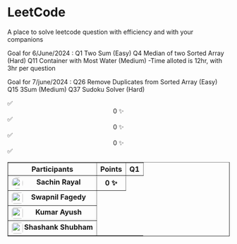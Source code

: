 # LeetCode
A place to solve leetcode question with efficiency and with your companions

Goal for 6/June/2024 :
Q1 Two Sum (Easy)
Q4 Median of two Sorted Array (Hard)
Q11 Container with Most Water (Medium)
-Time alloted is 12hr, with 3hr per question

Goal for 7/june/2024 :
Q26 Remove Duplicates from Sorted Array (Easy)
Q15 3Sum (Medium)
Q37 Sudoku Solver (Hard)

<table border="1">
  <tr>
    <th>Participants</th>
    <th>Points</th>
    <th>Q1</th>
  </tr>
  <tr>
    <th><center><img src="https://avatars.githubusercontent.com/u/66353809?s=64&v=4" width="25" height="25" align="left" style="border-radius:10px"> Sachin Rayal</center></th>
    <th><center>0 &#10024;</center></th>
    <tb>&#9989;</tb>
  </tr>
  <tr>
    <th><center><img src="https://avatars.githubusercontent.com/u/143727207?s=64&v=4" width="25" height="25" align="left" style="border-radius:5px"> Swapnil Fagedy</center></th>
    <tb><center>0 &#10024;</center></tb>
    <tb>&#9989;</tb>
  </tr>
  <tr>
    <th><center><img src="https://avatars.githubusercontent.com/u/79803871?s=64&v=4" width="25" height="25" align="left" style="border-radius:5px"> Kumar Ayush</center></th>
    <tb><center>0 &#10024;</center></tb>
    <tb>&#9989;</tb>
  </tr>
  <tr>
    <th><center><img src="https://avatars.githubusercontent.com/u/73930171?s=64&v=4" width="25" height="25" align="left" style="border-radius:5px"> Shashank Shubham</center></th>
    <tb><center>0 &#10024;</center></tb>
    <tb>&#9989;</tb>
  </tr>
</table>


